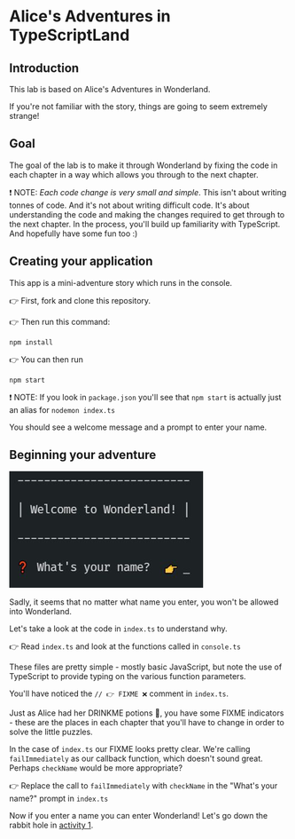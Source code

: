 # Alice's Adventures in TypeScriptLand

## Introduction

This lab is based on Alice's Adventures in Wonderland.

If you're not familiar with the story, things are going to seem extremely strange!

## Goal

The goal of the lab is to make it through Wonderland by fixing the code in each chapter in a way which allows you through to the next chapter.

❗ NOTE: _Each code change is very small and simple_. This isn't about writing tonnes of code. And it's not about writing difficult code. It's about understanding the code and making the changes required to get through to the next chapter. In the process, you'll build up familiarity with TypeScript. And hopefully have some fun too :)

## Creating your application

This app is a mini-adventure story which runs in the console.

👉 First, fork and clone this repository.

👉 Then run this command:

```
npm install
```

👉 You can then run

```
npm start
```

❗ NOTE: If you look in `package.json` you'll see that `npm start` is actually just an alias for `nodemon index.ts`

You should see a welcome message and a prompt to enter your name.

## Beginning your adventure

![Welcome to Wonderland](./images/welcome.jpg)

Sadly, it seems that no matter what name you enter, you won't be allowed into Wonderland.

Let's take a look at the code in `index.ts` to understand why.

👉 Read `index.ts` and look at the functions called in `console.ts`

These files are pretty simple - mostly basic JavaScript, but note the use of TypeScript to provide typing on the various function parameters.

You'll have noticed the `// 👉 FIXME ❌` comment in `index.ts`.

Just as Alice had her DRINKME potions 🧉, you have some FIXME indicators - these are the places in each chapter that you'll have to change in order to solve the little puzzles.

In the case of `index.ts` our FIXME looks pretty clear. We're calling `failImmediately` as our callback function, which doesn't sound great. Perhaps `checkName` would be more appropriate?

👉 Replace the call to `failImmediately` with `checkName` in the "What's your name?" prompt in `index.ts`

Now if you enter a name you can enter Wonderland! Let's go down the rabbit hole in [activity 1](./docs/activity_1.md).
